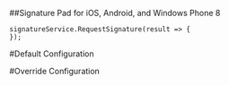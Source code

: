 ##Signature Pad for iOS, Android, and Windows Phone 8

	signatureService.RequestSignature(result => {
	});


#Default Configuration

#Override Configuration
